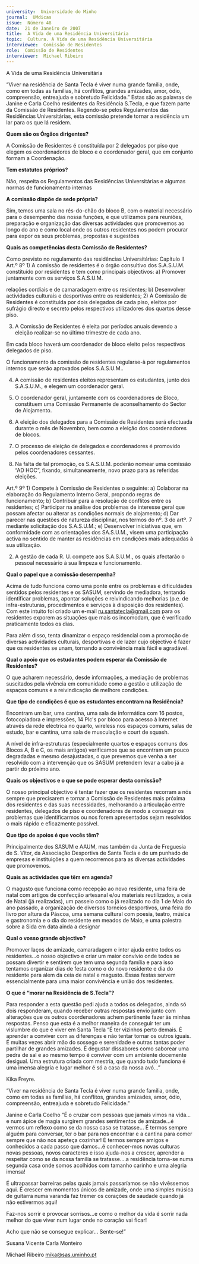 ```yaml
---
university:  Universidade do Minho
journal:  UMdicas
issue:  Número 48
date:  21 de Janeiro de 2007
title:  A Vida de uma Residência Universitária
topic:  Cultura. A Vida de uma Residência Universitária
interviewee:  Comissão de Residentes
role:  Comissão de Residentes
interviewer:  Michael Ribeiro
---
```

 A Vida de uma Residência Universitária 

 “Viver na residência de Santa Tecla é viver numa grande família, onde, como em todas as famílias, há conflitos, grandes amizades, amor, ódio, compreensão, entreajuda e sobretudo Felicidade.” Estas são as palavras de Janine e Carla Coelho residentes da Residência S.Tecla, e que fazem parte da Comissão de Residentes. Regendo-se pelos Regulamentos das Residências Universitárias, esta comissão pretende tornar a residência um lar para os que lá residem.

**Quem são os Órgãos dirigentes?**

 A Comissão de Residentes é constituída por 2 delegados por piso que elegem os coordenadores de bloco e o coordenador geral, que em conjunto formam a Coordenação.

**Tem estatutos próprios?**

 Não, respeita os Regulamentos das Residências Universitárias e algumas normas de funcionamento internas 

**A comissão dispõe de sede própria?**

 Sim, temos uma sala no rés-do-chão do bloco B, com o material necessário para o desempenho das nossa funções, e que utilizamos para reuniões, preparação e organização das diversas actividades que promovemos ao longo do ano e como local onde os outros residentes nos podem procurar para expor os seus problemas, propostas e sugestões 

**Quais as competências desta Comissão de Residentes?**

 Como previsto no regulamento das residências Universitárias: Capítulo II Art.º 8º 1) A comissão de residentes é o órgão consultivo dos S.A.S.U.M. constituído por residentes e tem como principais objectivos: a) Promover juntamente com os serviços S.A.S.U.M.

 relações cordiais e de camaradagem entre os residentes; b) Desenvolver actividades culturais e desportivas entre os residentes; 2) A Comissão de Residentes é constituída por dois delegados de cada piso, eleitos por sufrágio directo e secreto pelos respectivos utilizadores dos quartos desse piso.

 3) A Comissão de Residentes é eleita por períodos anuais devendo a eleição realizar-se no último trimestre de cada ano.

 Em cada bloco haverá um coordenador de bloco eleito pelos respectivos delegados de piso.

 O funcionamento da comissão de residentes regularse-à por regulamentos internos que serão aprovados pelos S.A.S.U.M..

 4) A comissão de residentes eleitos representam os estudantes, junto dos S.A.S.U.M., e elegem um coordenador geral.

 5) O coordenador geral, juntamente com os coordenadores de Bloco, constituem uma Comissão Permanente de aconselhamento do Sector de Alojamento.

 6) A eleição dos delegados para a Comissão de Residentes será efectuada durante o mês de Novembro, bem como a eleição dos coordenadores de blocos.

 7) O processo de eleição de delegados e coordenadores é promovido pelos coordenadores cessantes.

 8) Na falta de tal promoção, os S.A.S.U.M. poderão nomear uma comissão “AD HOC”, fixando, simultaneamente, novo prazo para as referidas eleições.

 Art.º 9º 1) Compete à Comissão de Residentes o seguinte: a) Colaborar na elaboração do Regulamento Interno Geral, propondo regras de funcionamento; b) Contribuir para a resolução de conflitos entre os residentes; c) Participar na análise dos problemas de interesse geral que possam afectar ou alterar as condições normais de alojamento; d) Dar parecer nas questões de natureza disciplinar, nos termos do nº. 3 do artº. 7 mediante solicitação dos S.A.S.U.M.; e) Desenvolver iniciativas que, em conformidade com as orientações dos SA.S.U.M., visem uma participação activa no sentido de manter as residências em condições mais adequadas à sua utilização.

 2) A gestão de cada R. U. compete aos S.A.S.U.M., os quais afectarão o pessoal necessário à sua limpeza e funcionamento.

**Qual o papel que a comissão desempenha?**

 Acima de tudo funciona como uma ponte entre os problemas e dificuldades sentidos pelos residentes e os SASUM, servindo de mediadora, tentando identificar problemas, apontar soluções e reivindicando melhorias (p.e. de infra-estruturas, procedimentos e serviços à disposição dos residentes). Com este intuito foi criado um e-mail ru.santatecla@gmail.com para os residentes exporem as situações que mais os incomodam, que é verificado praticamente todos os dias.

 Para além disso, tenta dinamizar o espaço residencial com a promoção de diversas actividades culturais, desportivas e de lazer cujo objectivo é fazer que os residentes se unam, tornando a convivência mais fácil e agradável.

**Qual o apoio que os estudantes podem esperar da Comissão de Residentes?**

 O que acharem necessário, desde informações, a mediação de problemas suscitados pela vivência em comunidade como a gestão e utilização de espaços comuns e a reivindicação de melhore condições.

**Que tipo de condições é que os estudantes encontram na Residência?**

 Encontram um bar, uma cantina, uma sala de informática com 16 postos, fotocopiadora e impressões, 14 Plc's por bloco para acesso à Internet através da rede eléctrica no quarto, wireless nos espaços comuns, salas de estudo, bar e cantina, uma sala de musculação e court de squash.

 A nível de infra-estruturas (especialmente quartos e espaços comuns dos Blocos A, B e C, os mais antigos) verificamos que se encontram um pouco degradadas e mesmo desajustadas, o que prevemos que venha a ser resolvido com a intervenção que os SASUM pretendem levar a cabo já a partir do próximo ano.

**Quais os objectivos e o que se pode esperar desta comissão?**

 O nosso principal objectivo é tentar fazer que os residentes recorram a nós sempre que precisarem e tornar a Comissão de Residentes mais próxima dos residentes e das suas necessidades, melhorando a articulação entre residentes, delegados de piso e coordenadores de modo a conseguir os problemas que identificarmos ou nos forem apresentados sejam resolvidos o mais rápido e eficazmente possível.

**Que tipo de apoios é que vocês têm?**

 Principalmente dos SASUM e AAUM, mas também da Junta de Freguesia de S. Vítor, da Associação Desportiva de Santa Tecla e de um punhado de empresas e instituições a quem recorremos para as diversas actividades que promovemos.

**Quais as actividades que têm em agenda?**

 O magusto que funciona como recepção ao novo residente, uma feira de natal com artigos de confecção artesanal e/ou materiais reutilizados, a ceia de Natal (já realizadas), um passeio como o já realizado no dia 1 de Maio do ano passado, a organização de diversos torneios desportivos, uma feira do livro por altura da Páscoa, uma semana cultural com poesia, teatro, música e gastronomia e o dia do residente em meados de Maio, e uma palestra sobre a Sida em data ainda a designar 

**Qual o vosso grande objectivo?**

 Promover laços de amizade, camaradagem e inter ajuda entre todos os residentes…o nosso objectivo e criar um maior convívio onde todos se possam divertir e sentirem que tem uma segunda família e para isso tentamos organizar dias de festa como o do novo residente e dia do residente para alem da ceia de natal e magusto. Essas festas servem essencialmente para uma maior convivência e união dos residentes.

**O que é “morar na Residência de S.Tecla”?**

 Para responder a esta questão pedi ajuda a todos os delegados, ainda só dois responderam, quando receber outras respostas envio junto com alterações que os outros coordenadores achem pertinente fazer às minhas respostas. Penso que esta é a melhor maneira de conseguir ter um vislumbre do que é viver em Santa Tecla “É ter vizinhos perto demais. É aprender a conviver com as diferenças e não tentar tornar os outros iguais. É muitas vezes abrir mão do sossego e serenidade e outras tantas poder partilhar de grandes amizades. É degustar dissabores como saborear uma pedra de sal e ao mesmo tempo é conviver com um ambiente docemente desigual. Uma estrutura criada com mestria, que quando tudo funciona é uma imensa alegria e lugar melhor é só a casa da nossa avó...”

 Kika Freyre.

 “Viver na residência de Santa Tecla é viver numa grande família, onde, como em todas as famílias, há conflitos, grandes amizades, amor, ódio, compreensão, entreajuda e sobretudo Felicidade.”

 Janine e Carla Coelho “É o cruzar com pessoas que jamais vimos na vida…e num ápice de magia surgirem grandes sentimentos de amizade…é vermos um reflexo como se da nossa casa se tratasse… É termos sempre alguém para conversar, ter o bar para nos encontrar e a cantina para comer sempre que não nos apeteça cozinhar! É termos sempre amigos e conhecidos a cada passo que damos...é conhecer-mos novas culturas novas pessoas, novos caracteres e isso ajuda-nos a crescer, aprender a respeitar como se da nossa família se tratasse....a residência torna-se numa segunda casa onde somos acolhidos com tamanho carinho e uma alegria imensa!

 É ultrapassar barreiras pelas quais jamais passaríamos se não vivêssemos aqui. É crescer em momentos únicos de amizade, onde uma simples música de guitarra numa varanda faz tremer os corações de saudade quando já não estivermos aqui!

 Faz-nos sorrir e provocar sorrisos...e como o melhor da vida é sorrir nada melhor do que viver num lugar onde no coração vai ficar!

 Acho que não se consegue explicar… Sente-se!”

 Susana Vicente Carla Monteiro 

 Michael Ribeiro mika@sas.uminho.pt

